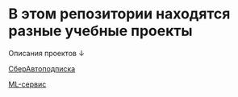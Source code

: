 # В этом репозитории находятся разные учебные проекты

Описания проектов ↓

[СберАвтоподписка](https://github.com/karinatom/Projects/blob/main/Podpiska.SberAuto.md)

[ML-сервис](https://github.com/karinatom/Projects/blob/main/ML-%D1%81%D0%B5%D1%80%D0%B2%D0%B8%D1%81/song_texts_parsing.md)
